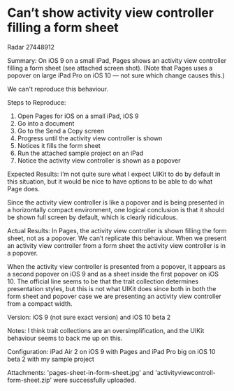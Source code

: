 # Can’t show activity view controller filling a form sheet

Radar 27448912

Summary:
On iOS 9 on a small iPad, Pages shows an activity view controller filling a form sheet (see attached screen shot). (Note that Pages uses a popover on large iPad Pro on iOS 10 — not sure which change causes this.)

We can't reproduce this behaviour.

Steps to Reproduce:
1. Open Pages for iOS on a small iPad, iOS 9
2. Go into a document
3. Go to the Send a Copy screen
4. Progress until the activity view controller is shown
5. Notices it fills the form sheet
6. Run the attached sample project on an iPad
7. Notice the activity view controller is shown as a popover

Expected Results:
I’m not quite sure what I expect UIKit to do by default in this situation, but it would be nice to have options to be able to do what Page does.

Since the activity view controller is like a popover and is being presented in a horizontally compact environment, one logical conclusion is that it should be shown full screen by default, which is clearly ridiculous.

Actual Results:
In Pages, the activity view controller is shown filling the form sheet, not as a popover. We can’t replicate this behaviour. When we present an activity view controller from a form sheet the activity view controller is in a popover.

When the activity view controller is presented from a popover, it appears as a second popover on iOS 9 and as a sheet inside the first popover on iOS 10. The official line seems to be that the trait collection determines presentation styles, but this is not what UIKit does since both in both the form sheet and popover case we are presenting an activity view controller from a compact width.

Version:
iOS 9 (not sure exact version) and iOS 10 beta 2

Notes:
I think trait collections are an oversimplification, and the UIKit behaviour seems to back me up on this.

Configuration:
iPad Air 2 on iOS 9 with Pages and iPad Pro big on iOS 10 beta 2 with my sample project

Attachments:
'pages-sheet-in-form-sheet.jpg' and 'activityviewcontroll-form-sheet.zip' were successfully uploaded.